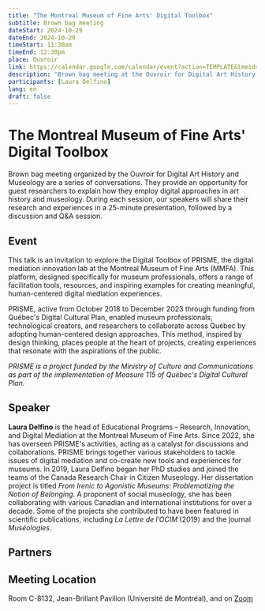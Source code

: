 ```yaml
---
title: "The Montreal Museum of Fine Arts' Digital Toolbox"
subtitle: Brown bag meeting
dateStart: 2024-10-29
dateEnd: 2024-10-29
timeStart: 11:30am
timeEnd: 12:30pm
place: Ouvroir
link: https://calendar.google.com/calendar/event?action=TEMPLATE&tmeid=NGRhaHVsY3F2am9yY3BibnFqN3VtOGhuYXEgbGFib3V2cm9pckBt&tmsrc=labouvroir%40gmail.com
description: "Brown bag meeting at the Ouvroir for Digital Art History and Museology on Tuesday, October 29, 2024, from 11:30 AM to 12:30 PM, in room C-8132 of the Jean-Brillant Pavilion (Université de Montréal)."
participants: [Laura Delfino]
lang: en
draft: false
---
```


# The Montreal Museum of Fine Arts' Digital Toolbox

Brown bag meeting organized by the Ouvroir for Digital Art History and Museology are a series of conversations. They provide an opportunity for guest researchers to explain how they employ digital approaches in art history and museology. During each session, our speakers will share their research and experiences in a 25-minute presentation, followed by a discussion and Q&A session.

## Event

This talk is an invitation to explore the Digital Toolbox of PRISME, the digital mediation innovation lab at the Montreal Museum of Fine Arts (MMFA). This platform, designed specifically for museum professionals, offers a range of facilitation tools, resources, and inspiring examples for creating meaningful, human-centered digital mediation experiences.

PRISME, active from October 2018 to December 2023 through funding from Québec's Digital Cultural Plan, enabled museum professionals, technological creators, and researchers to collaborate across Québec by adopting human-centered design approaches. This method, inspired by design thinking, places people at the heart of projects, creating experiences that resonate with the aspirations of the public.

_PRISME is a project funded by the Ministry of Culture and Communications as part of the implementation of Measure 115 of Québec's Digital Cultural Plan._

## Speaker

**Laura Delfino** is the head of Educational Programs – Research, Innovation, and Digital Mediation at the Montreal Museum of Fine Arts. Since 2022, she has overseen PRISME's activities, acting as a catalyst for discussions and collaborations. PRISME brings together various stakeholders to tackle issues of digital mediation and co-create new tools and experiences for museums. In 2019, Laura Delfino began her PhD studies and joined the teams of the Canada Research Chair in Citizen Museology. Her dissertation project is titled _From Irenic to Agonistic Museums: Problematizing the Notion of Belonging_. A proponent of social museology, she has been collaborating with various Canadian and international institutions for over a decade. Some of the projects she contributed to have been featured in scientific publications, including _La Lettre de l’OCIM_ (2019) and the journal _Muséologies_.

## Partners

## Meeting Location

Room C-8132, Jean-Brillant Pavilion (Université de Montréal), and on [Zoom](https://umontreal.zoom.us/j/82480661654?pwd=cUlzb09hZ3lkd2UvcmpPbTdmQkZBQT09)
